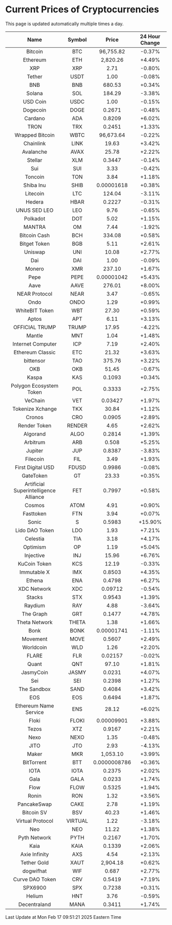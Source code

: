 # Current Prices of Cryptocurrencies
This page is updated automatically multiple times a day.

| Name | Symbol | Price | 24 Hour Change |
| :---: |:---:| :---: | :---: |
| Bitcoin | BTC | 96,755.82 | -0.37% |
| Ethereum | ETH | 2,820.26 | +4.49% |
| XRP | XRP | 2.71 | -0.80% |
| Tether | USDT | 1.00 | -0.08% |
| BNB | BNB | 680.53 | +0.34% |
| Solana | SOL | 184.29 | -3.38% |
| USD Coin | USDC | 1.00 | -0.15% |
| Dogecoin | DOGE | 0.2671 | -0.48% |
| Cardano | ADA | 0.8209 | +6.02% |
| TRON | TRX | 0.2451 | +1.33% |
| Wrapped Bitcoin | WBTC | 96,673.64 | -0.22% |
| Chainlink | LINK | 19.63 | +3.42% |
| Avalanche | AVAX | 25.78 | +2.22% |
| Stellar | XLM | 0.3447 | -0.14% |
| Sui | SUI | 3.33 | -0.42% |
| Toncoin | TON | 3.84 | +1.18% |
| Shiba Inu | SHIB | 0.00001618 | +0.38% |
| Litecoin | LTC | 124.04 | -3.11% |
| Hedera | HBAR | 0.2227 | -0.31% |
| UNUS SED LEO | LEO | 9.76 | -0.65% |
| Polkadot | DOT | 5.02 | +1.15% |
| MANTRA | OM | 7.44 | -1.92% |
| Bitcoin Cash | BCH | 334.08 | +0.58% |
| Bitget Token | BGB | 5.11 | +2.61% |
| Uniswap | UNI | 10.08 | +2.77% |
| Dai | DAI | 1.00 | -0.09% |
| Monero | XMR | 237.10 | +1.67% |
| Pepe | PEPE | 0.00001042 | +5.43% |
| Aave | AAVE | 276.01 | +8.00% |
| NEAR Protocol | NEAR | 3.47 | -0.65% |
| Ondo | ONDO | 1.29 | +0.99% |
| WhiteBIT Token | WBT | 27.30 | +0.59% |
| Aptos | APT | 6.11 | +3.13% |
| OFFICIAL TRUMP | TRUMP | 17.95 | -4.22% |
| Mantle | MNT | 1.04 | +1.48% |
| Internet Computer | ICP | 7.19 | +2.40% |
| Ethereum Classic | ETC | 21.32 | +3.63% |
| bittensor | TAO | 375.76 | +3.22% |
| OKB | OKB | 51.45 | -0.67% |
| Kaspa | KAS | 0.1093 | +0.34% |
| Polygon Ecosystem Token | POL | 0.3333 | +2.75% |
| VeChain | VET | 0.03427 | +1.97% |
| Tokenize Xchange | TKX | 30.84 | +1.12% |
| Cronos | CRO | 0.0905 | +2.89% |
| Render Token | RENDER | 4.65 | +2.62% |
| Algorand | ALGO | 0.2814 | +1.39% |
| Arbitrum | ARB | 0.508 | +5.25% |
| Jupiter | JUP | 0.8387 | -3.83% |
| Filecoin | FIL | 3.49 | +1.93% |
| First Digital USD | FDUSD | 0.9986 | -0.08% |
| GateToken | GT | 23.33 | +0.35% |
| Artificial Superintelligence Alliance | FET | 0.7997 | +0.58% |
| Cosmos | ATOM | 4.91 | +0.90% |
| Fasttoken | FTN | 3.94 | +0.07% |
| Sonic | S | 0.5983 | +15.90% |
| Lido DAO Token | LDO | 1.93 | +7.21% |
| Celestia | TIA | 3.18 | +4.17% |
| Optimism | OP | 1.19 | +5.04% |
| Injective | INJ | 15.96 | +6.76% |
| KuCoin Token | KCS | 12.19 | -0.33% |
| Immutable X | IMX | 0.8503 | +4.35% |
| Ethena | ENA | 0.4798 | +6.27% |
| XDC Network | XDC | 0.09712 | -0.54% |
| Stacks | STX | 0.9543 | +1.39% |
| Raydium | RAY | 4.88 | -3.64% |
| The Graph | GRT | 0.1477 | +4.78% |
| Theta Network | THETA | 1.38 | +1.66% |
| Bonk | BONK | 0.00001741 | -1.11% |
| Movement | MOVE | 0.5607 | +2.49% |
| Worldcoin | WLD | 1.26 | +2.20% |
| FLARE | FLR | 0.02157 | -0.02% |
| Quant | QNT | 97.10 | +1.81% |
| JasmyCoin | JASMY | 0.0231 | +4.07% |
| Sei | SEI | 0.2398 | +1.27% |
| The Sandbox | SAND | 0.4084 | +3.42% |
| EOS | EOS | 0.6494 | +1.87% |
| Ethereum Name Service | ENS | 28.12 | +6.02% |
| Floki | FLOKI | 0.00009901 | +3.88% |
| Tezos | XTZ | 0.9167 | +2.21% |
| Nexo | NEXO | 1.35 | -0.48% |
| JITO | JTO | 2.93 | -4.13% |
| Maker | MKR | 1,053.10 | +3.99% |
| BitTorrent | BTT | 0.0000008786 | +0.36% |
| IOTA | IOTA | 0.2375 | +2.02% |
| Gala | GALA | 0.0233 | +1.74% |
| Flow | FLOW | 0.5325 | +1.94% |
| Ronin | RON | 1.32 | +3.56% |
| PancakeSwap | CAKE | 2.78 | +1.19% |
| Bitcoin SV | BSV | 40.23 | +1.46% |
| Virtual Protocol | VIRTUAL | 1.22 | -3.18% |
| Neo | NEO | 11.22 | +1.38% |
| Pyth Network | PYTH | 0.2167 | +1.70% |
| Kaia | KAIA | 0.1339 | +2.06% |
| Axie Infinity | AXS | 4.54 | +2.13% |
| Tether Gold | XAUT | 2,904.18 | +0.62% |
| dogwifhat | WIF | 0.687 | +2.77% |
| Curve DAO Token | CRV | 0.5419 | +7.19% |
| SPX6900 | SPX | 0.7238 | +0.31% |
| Helium | HNT | 3.76 | -0.59% |
| Decentraland | MANA | 0.3411 | +1.74% |

Last Update at Mon Feb 17 09:51:21 2025 Eastern Time